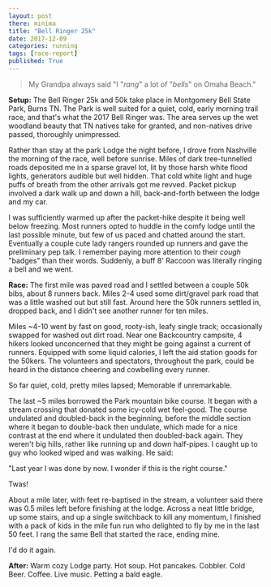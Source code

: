 ```yaml
---
layout: post
there: minima
title: "Bell Ringer 25k"
date: 2017-12-09
categories: running
tags: [race-report]
published: True
---
```


<!-- excerpt -->
> My Grandpa always said "I "*rang*" a lot of "*bells*" on Omaha Beach." 
<!-- excerpt -->

**Setup:**
The Bell Ringer 25k and 50k take place in Montgomery Bell State Park, Burns TN. The Park is well suited for a quiet, cold, early morning trail race, and that's what the 2017 Bell Ringer was. The area serves up the wet woodland beauty that TN natives take for granted, and non-natives drive passed, thoroughly unimpressed. 

Rather than stay at the park Lodge the night before, I drove from Nashville the morning of the race, well before sunrise. Miles of dark tree-tunnelled roads deposited me in a sparse gravel lot, lit by those harsh white flood lights, generators audible but well hidden. That cold white light and huge puffs of breath from the other arrivals got me revved. Packet pickup involved a dark walk up and down a hill, back-and-forth between the lodge and my car.

I was sufficiently warmed up after the packet-hike despite it being well below freezing. Most runners opted to huddle in the comfy lodge until the last possible minute, but few of us paced and chatted around the start. Eventually a couple cute lady rangers rounded up runners and gave the preliminary pep talk. I remember paying more attention to their *cough* "badges" than their words. Suddenly, a buff 8' Raccoon was literally ringing a bell and we went.

**Race:**
The first mile was paved road and I settled between a couple 50k bibs, about 8 runners back. Miles 2-4 used some dirt/gravel park road that was a little washed out but still fast. Around here the 50k runners settled in, dropped back, and I didn't see another runner for ten miles.

Miles ~4-10 went by fast on good, rooty-ish, leafy single track; occasionally swapped for washed out dirt road. Near one Backcountry campsite, 4 hikers looked unconcerned that they might be going against a current of runners. Equipped with some liquid calories, I left the aid station goods for the 50kers. The volunteers and spectators, throughout the park, could be heard in the distance cheering and cowbelling every runner.

So far quiet, cold, pretty miles lapsed; Memorable if unremarkable.

The last ~5 miles borrowed the Park mountain bike course. It began with a stream crossing that donated some icy-cold wet feel-good. The course undulated and doubled-back in the beginning, before the middle section where it began to double-back then undulate, which made for a nice contrast at the end where it undulated then doubled-back again. They weren't big hills, rather like running up and down half-pipes. I caught up to guy who looked wiped and was walking. He said:

"Last year I was done by now. I wonder if this is the right course." 

Twas! 

About a mile later, with feet re-baptised in the stream, a volunteer said there was 0.5 miles left before finishing at the lodge. Across a neat little bridge, up some stairs, and up a single switchback to kill any momentum, I finished with a pack of kids in the mile fun run who delighted to fly by me in the last 50 feet. I rang the same Bell that started the race, ending mine.

I'd do it again.

**After:**
Warm cozy Lodge party.
Hot soup.
Hot pancakes.
Cobbler.
Cold Beer.
Coffee.
Live music.
Petting a bald eagle.


